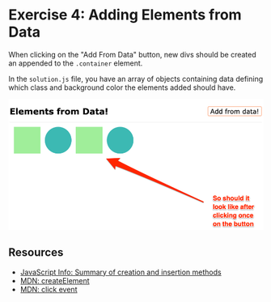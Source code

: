 # Exercise 4: Adding Elements from Data

When clicking on the "Add From Data" button, new divs should be created an appended to the `.container` element.

In the `solution.js` file, you have an array of objects containing data defining which class and background color the elements added should have.

![Figure 1: End Result](pic1.png)

## Resources

- [JavaScript Info: Summary of creation and insertion methods](https://javascript.info/modifying-document#summary)
- [MDN: createElement](https://developer.mozilla.org/en-US/docs/Web/API/Document/createElement)
- [MDN: click event](https://developer.mozilla.org/en-US/docs/Web/API/Element/click_event#javascript)
